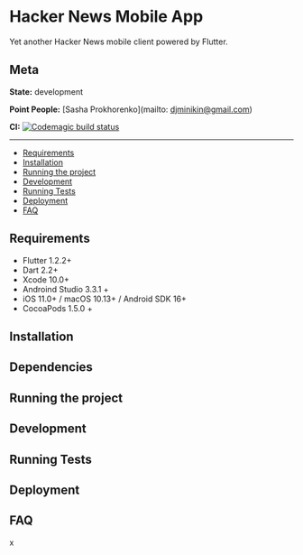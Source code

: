 # Hacker News Mobile App

Yet another Hacker News mobile client powered by Flutter.

## Meta

**State:** development

**Point People:** [Sasha Prokhorenko](mailto: djminikin@gmail.com)

**CI:** [![Codemagic build status](https://api.codemagic.io/apps/5c769d3c989e5e001fcb55ab/5c769d3c989e5e001fcb55aa/status_badge.svg)](https://codemagic.io/apps/5c769d3c989e5e001fcb55ab/5c769d3c989e5e001fcb55aa/latest_build)

---

- [Requirements](#requirements)
- [Installation](#installation)
- [Running the project](#running-the-project)
- [Development](#development)
- [Running Tests](#running-tests)
- [Deployment](#deployment)
- [FAQ](#faq)

## Requirements

- Flutter 1.2.2+
- Dart 2.2+
- Xcode 10.0+
- Androind Studio 3.3.1 +
- iOS 11.0+ / macOS 10.13+ / Android SDK 16+
- CocoaPods 1.5.0 +

## Installation

## Dependencies

## Running the project

## Development

## Running Tests

## Deployment

## FAQ
x
